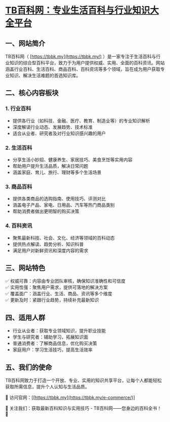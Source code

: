 # [TB百科网：专业生活百科与行业知识大全平台](https://tbbk.my/)
## 一、网站简介  
TB百科网（ [https://tbbk.my](https://tbbk.my/) ）是一家专注于生活百科与行业知识的综合型百科平台，致力于为用户提供权威、实用、全面的百科资讯。网站涵盖行业百科、生活百科、商品百科、百科资讯等多个领域，旨在成为用户获取专业知识、解决生活难题的首选知识库。  

## 二、核心内容板块  

### 1. 行业百科  
- 提供各行业（如科技、金融、医疗、教育、制造业等）的专业知识解析  
- 深度解读行业动态、发展趋势、技术标准  
- 适合从业者、研究者及对行业知识感兴趣的用户  

### 2. 生活百科  
- 分享生活小妙招、健康养生、家居技巧、美食烹饪等实用内容  
- 帮助用户提升生活品质，解决日常问题  
- 涵盖家庭、育儿、旅行、理财等多个生活场景  

### 3. 商品百科  
- 提供各类商品的选购指南、使用技巧、评测对比  
- 涵盖电子产品、家电、日用品、汽车等热门商品类别  
- 帮助消费者做出更明智的购买决策  

### 4. 百科资讯  
- 聚焦最新科技、社会、文化、经济等领域的百科动态  
- 提供热点解读、趋势分析、知识科普  
- 满足用户对新鲜资讯和深度内容的需求  

## 三、网站特色  

✅ 权威可靠：内容由专业团队审核，确保知识准确性和可信度  
✅ 实用性强：聚焦用户需求，提供可落地的解决方案  
✅ 覆盖面广：涵盖行业、生活、商品、资讯等多个维度  
✅ 更新及时：紧跟行业趋势，持续补充最新知识  

## 四、适用人群  

- 行业从业者：获取专业领域知识，提升职业技能  
- 学生与研究者：辅助学习，拓展知识面  
- 普通消费者：了解商品信息，优化购买决策  
- 家庭用户：学习生活技巧，提高生活效率  

## 五、我们的使命  
TB百科网致力于打造一个开放、专业、实用的知识共享平台，让每个人都能轻松获取所需信息，提升个人认知与生活品质。  

📌 访问官网：[[https://tbbk.my](https://tbbk.my/e-commerce/)]

📌 关注我们：获取最新百科知识与实用技巧 - TB百科网——您身边的百科全书！ 🚀
